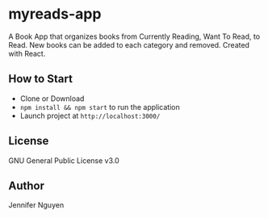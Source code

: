 # myreads-app
A Book App that organizes books from Currently Reading, Want To Read, to Read. New books can be added to each category and removed. Created with React.

## How to Start
- Clone or Download
- `npm install && npm start` to run the application
- Launch project at `http://localhost:3000/`

## License
GNU General Public License v3.0

## Author
Jennifer Nguyen